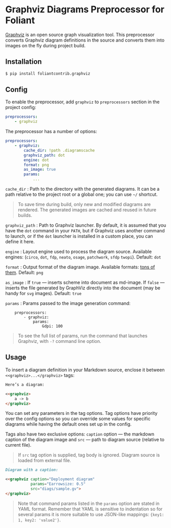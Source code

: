 # Graphviz Diagrams Preprocessor for Foliant

[Graphviz](http://plantuml.com/) is an open source graph visualization tool. This preprocessor converts Graphviz diagram definitions in the source and converts them into images on the fly during project build.

## Installation

```bash
$ pip install foliantcontrib.graphviz
```

## Config

To enable the preprocessor, add `graphviz` to `preprocessors` section in the project config:

```yaml
preprocessors:
    - graphviz
```

The preprocessor has a number of options:

```yaml
preprocessors:
    - graphviz:
        cache_dir: !path .diagramscache
        graphviz_path: dot
        engine: dot
        format: png
        as_image: true
        params:
            ...
```

`cache_dir`
:   Path to the directory with the generated diagrams. It can be a path relative to the project root or a global one; you can use `~/` shortcut.

>   To save time during build, only new and modified diagrams are rendered. The generated images are cached and reused in future builds.

`graphviz_path`
:   Path to Graphviz launcher. By default, it is assumed that you have the `dot` command in your `PATH`, but if Graphviz uses another command to launch, or if the `dot` launcher is installed in a custom place, you can define it here.

`engine`
:   Layout engine used to process the diagram source. Available engines: (`circo`, `dot`, `fdp`, `neato`, `osage`, `patchwork`, `sfdp` `twopi`). Default: `dot`

`format`
:   Output format of the diagram image. Available formats: [tons of them](https://graphviz.gitlab.io/_pages/doc/info/output.html). Default: `png`

`as_image`
:   If `true` — inserts scheme into document as md-image. If `false` — inserts the file generated by GraphViz directly into the document (may be handy for `svg` images). Default: `true`

`params`
:   Params passed to the image generation command:

        preprocessors:
            - graphviz:
                params:
                    Gdpi: 100

>To see the full list of params, run the command that launches Graphviz, with `-?` command line option.


## Usage

To insert a diagram definition in your Markdown source, enclose it between `<<graphviz>...</graphviz>` tags:

```markdown
Here’s a diagram:

<<graphviz>
    a -> b
</graphviz>
```

You can set any parameters in the tag options. Tag options have priority over the config options so you can override some values for specific diagrams while having the default ones set up in the config.

Tags also have two exclusive options: `caption` option — the markdown caption of the diagram image and `src` — path to diagram source (relative to current file).

> If `src` tag option is supplied, tag body is ignored. Diagram source is loaded from external file.

```markdown
Diagram with a caption:

<<graphviz caption="Deployment diagram"
           params="Earrowsize: 0.5"
           src="diags/sample.gv">
</graphviz>
```

>Note that command params listed in the `params` option are stated in YAML format. Remember that YAML is sensitive to indentation so for several params it is more suitable to use JSON-like mappings: `{key1: 1, key2: 'value2'}`.
